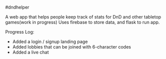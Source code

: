 #dndhelper

A web app that helps people keep track of stats for DnD and other tabletop games(work in progress) Uses firebase to store data, and flask to run app.

Progress Log:

 - Added a login / signup landing page
 - Added lobbies that can be joined with 6-character codes
 - Added a live chat

